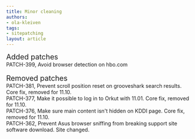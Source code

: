 ```yaml
---
title: Minor cleaning
authors:
- ola-kleiven
tags:
- sitepatching
layout: article
---
```

<span style="font-size: 140%">Added patches</span><br/>PATCH-399, Avoid browser detection on hbo.com<br/> <br/><span style="font-size: 140%">Removed patches</span><br/>PATCH-381, Prevent scroll position reset on grooveshark search results. Core fix, removed for 11.10.<br/>PATCH-377, Make it possible to log in to Orkut with 11.01. Core fix, removed for 11.10.<br/>PATCH-376, Make sure main content isn&#39;t hidden on KDDI page. Core fix, removed for 11.10.<br/>PATCH-362, Prevent Asus browser sniffing from breaking support site software download. Site changed.<br/>
